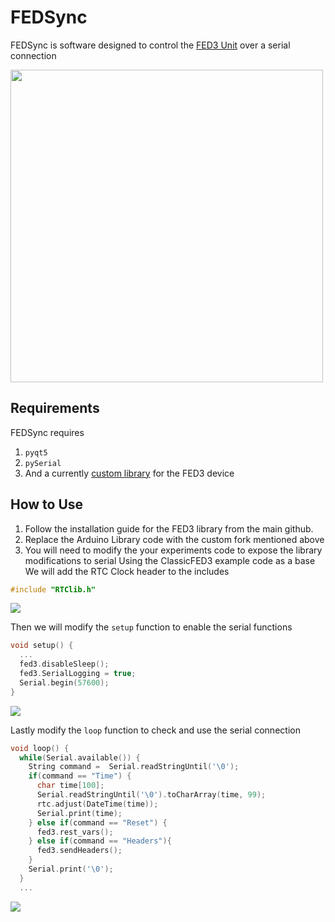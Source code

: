 # FEDSync
FEDSync is software designed to control the [FED3 Unit](https://github.com/KravitzLabDevices/FED3) over a serial connection

<img src="https://github.com/cora-reef/FEDSync/blob/6855d8618207daa3d5228b3b8d4723c681748c1d/photos/FEDSync-UI.png" width="500em">

## Requirements
FEDSync requires
1. `pyqt5`
2. `pySerial`
3. And a currently [custom library](https://github.com/cora-reef/FED3_library) for the FED3 device

## How to Use
1. Follow the installation guide for the FED3 library from the main github.
2. Replace the Arduino Library code with the custom fork mentioned above
3. You will need to modify the your experiments code to expose the library modifications to serial
Using the ClassicFED3 example code as a base
We will add the RTC Clock header to the includes

```cpp
#include "RTClib.h"
```
<img src="https://github.com/cora-reef/FEDSync/blob/630ab35b1fbb30ba1ebb1ad6f0fecc5fc9db10b9/photos/header.png" width="">

Then we will modify the `setup` function to enable the serial functions
```cpp
void setup() {
  ...
  fed3.disableSleep();
  fed3.SerialLogging = true;
  Serial.begin(57600);
}
```
<img src="https://github.com/cora-reef/FEDSync/blob/630ab35b1fbb30ba1ebb1ad6f0fecc5fc9db10b9/photos/setup.png" width="">

Lastly modify the `loop` function to check and use the serial connection
```cpp
void loop() {
  while(Serial.available()) {
    String command =  Serial.readStringUntil('\0');
    if(command == "Time") {
      char time[100];
      Serial.readStringUntil('\0').toCharArray(time, 99);
      rtc.adjust(DateTime(time));
      Serial.print(time);
    } else if(command == "Reset") {
      fed3.rest_vars();
    } else if(command == "Headers"){
      fed3.sendHeaders();
    }
    Serial.print('\0');
  }
  ...
```
<img src="https://github.com/cora-reef/FEDSync/blob/630ab35b1fbb30ba1ebb1ad6f0fecc5fc9db10b9/photos/loop.png" width="">
